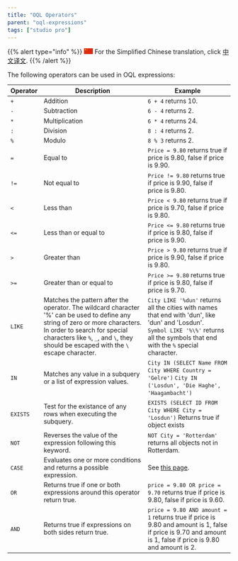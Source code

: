 ```yaml
---
title: "OQL Operators"
parent: "oql-expressions"
tags: ["studio pro"]
---
```


{{% alert type="info" %}}
<img src="attachments/chinese-translation/china.png" style="display: inline-block; margin: 0" /> For the Simplified Chinese translation, click [中文译文]().
{{% /alert %}}

The following operators can be used in OQL expressions:

| Operator | Description | Example |
| --- | --- | --- |
| `+ ` | Addition | `6 + 4` returns 10. |
| `-` | Subtraction | `6 - 4` returns 2. |
| `*` | Multiplication | `6 * 4` returns 24. |
| `:` | Division | `8 : 4` returns 2. |
| `%` | Modulo | `8 % 3` returns 2. |
| `=` | Equal to | `Price = 9.80` returns true if price is 9.80, false if price is 9.90. |
| `!=` | Not equal to | `Price != 9.80` returns true if price is 9.90, false if price is 9.80. |
| `<` | Less than | `Price < 9.80` returns true if price is 9.70, false if price is 9.80. |
| `<=` | Less than or equal to | `Price <= 9.80` returns true if price is 9.80, false if price is 9.90. |
| `>` | Greater than | `Price > 9.80` returns true if price is 9.90, false if price is 9.80. |
| `>=` | Greater than or equal to | `Price >= 9.80` returns true if price is 9.80, false if price is 9.70. |
| `LIKE` | Matches the pattern after the operator. The wildcard character '%' can be used to define any string of zero or more characters. In order to search for special characters like `%`, `_`, and `\`, they should be escaped with the `\` escape character. | `City LIKE '%dun'` returns all the cities with names that end with 'dun', like 'dun' and 'Losdun'.<br> `Symbol LIKE '%\%'` returns all the symbols that end with the `%` special character.|
| `IN` | Matches any value in a subquery or a list of expression values. | `City IN (SELECT Name FROM City WHERE Country = 'Gelre')` `City IN ('Losdun', 'Die Haghe', 'Haagambacht')` |
| `EXISTS` | Test for the existance of any rows when executing the subquery. | `EXISTS (SELECT ID FROM City WHERE City = 'Losdun')` Returns true if object exists |
| `NOT` | Reverses the value of the expression following this keyword. | `NOT City = 'Rotterdam'` returns all objects not in Rotterdam. |
| `CASE` | Evaluates one or more conditions and returns a possible expression. | See [this page](oql-case-expression). |
| `OR` | Returns true if one or both expressions around this operator return true.  | `price = 9.80 OR price = 9.70` returns true if price is 9.80, false if price is 9.60. |
| `AND` | Returns true if expressions on both sides return true.  | `price = 9.80 AND amount = 1` returns true if price is 9.80 and amount is 1, false if price is 9.70 and amount is 1, false if price is 9.80 and amount is 2. |
